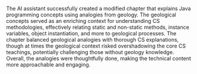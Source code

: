 The AI assistant successfully created a modified chapter that explains Java programming concepts using analogies from geology. The geological concepts served as an enriching context for understanding CS methodologies, effectively relating static and non-static methods, instance variables, object instantiation, and more to geological processes. The chapter balanced geological analogies with thorough CS explanations, though at times the geological context risked overshadowing the core CS teachings, potentially challenging those without geology knowledge. Overall, the analogies were thoughtfully done, making the technical content more approachable and engaging.